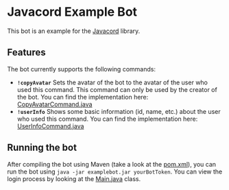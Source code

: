# Javacord Example Bot
This bot is an example for the [Javacord](https://github.com/BtoBastian/Javacord) library.

## Features

The bot currently supports the following commands:
- **`!copyAvatar`**
Sets the avatar of the bot to the avatar of the user who used this command. This command can only be used by the creator of the bot.
You can find the implementation here: [CopyAvatarCommand.java](https://github.com/BtoBastian/JavacordExampleBot/blob/master/src/main/java/org/javacord/examplebot/command/CopyAvatarCommand.java)
- **`!userInfo`**
Shows some basic information (id, name, etc.) about the user who used this command. You can find the implementation here: [UserInfoCommand.java](https://github.com/BtoBastian/JavacordExampleBot/blob/master/src/main/java/org/javacord/examplebot/command/UserInfoCommand.java)

## Running the bot

After compiling the bot using Maven (take a look at the [pom.xml](https://github.com/BtoBastian/JavacordExampleBot/blob/master/pom.xml)),
you can run the bot using `java -jar examplebot.jar yourBotToken`. You can view the login process by looking at the 
[Main.java](https://github.com/BtoBastian/JavacordExampleBot/blob/master/src/main/java/org/javacord/examplebot/Main.java)
class.
